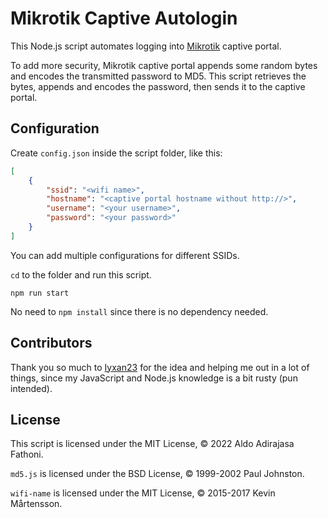 # Mikrotik Captive Autologin

This Node.js script automates logging into [Mikrotik](https://mikrotik.com) captive portal.

To add more security, Mikrotik captive portal appends some random bytes and encodes the transmitted password to MD5.
This script retrieves the bytes, appends and encodes the password, then sends it to the captive portal.

## Configuration

Create `config.json` inside the script folder, like this:

```json
[
    {
        "ssid": "<wifi name>",
        "hostname": "<captive portal hostname without http://>",
        "username": "<your username>",
        "password": "<your password>"
    }
]
```

You can add multiple configurations for different SSIDs.

`cd` to the folder and run this script.

    npm run start

No need to `npm install` since there is no dependency needed.

## Contributors

Thank you so much to [Iyxan23](https://github.com/Iyxan23) for the idea and helping me out in a lot of things,
since my JavaScript and Node.js knowledge is a bit rusty (pun intended).

## License

This script is licensed under the MIT License, © 2022 Aldo Adirajasa Fathoni.

`md5.js` is licensed under the BSD License, © 1999-2002 Paul Johnston.

`wifi-name` is licensed under the MIT License, © 2015-2017 Kevin Mårtensson.